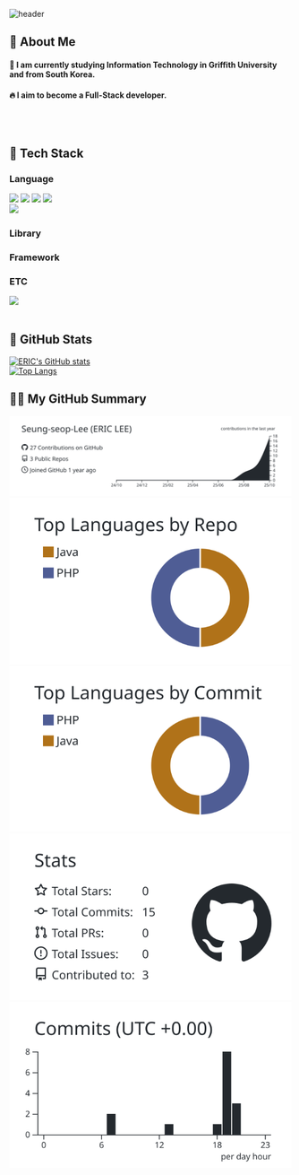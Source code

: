<div>
  
  <!--Header-->
  ![header](https://capsule-render.vercel.app/api?type=waving&color=0:6ee7b7,100:3b82f6&height=300&section=header&text=Good%20to%20see%20you%20%F0%9F%A4%97&fontColor=ffffff&fontSize=50&fontAlignY=38&desc=Welcome%20to%20my%20GitHub!%20🌿&descAlignY=55&descAlign=65)
  
</div>

<div>
  <!--Body-->
  
  ## 👀 About Me
  #### :raising_hand: I am currently studying Information Technology in Griffith University and from South Korea.<br/>
  #### :fire: I aim to become a Full-Stack developer.<br/>
  <br/>
  <br/>
  
  ## 🧱 Tech Stack
  ### Language
  <!--Python-->
  <img src="https://img.shields.io/badge/Python-3776AB?style=flat-square&logo=Python&logoColor=white"/>
  <!--JavaScript-->
  <img src="https://img.shields.io/badge/JavaScript-F7DF1E?style=flat-square&logo=JavaScript&logoColor=white"/>
  <!--HTML5-->
  <img src="https://img.shields.io/badge/HTML5-E34F26?style=flat-square&logo=HTML5&logoColor=white"/>
  <!--CSS-->
  <img src="https://img.shields.io/badge/CSS3-1572B6?style=flat-square&logo=CSS3&logoColor=white"/>
  <br/>
  <!--PHP-->
  <img src="https://img.shields.io/badge/PHP-777BB4?style=for-the-badge&logo=php&logoColor=white">

  
  ### Library

  
  ### Framework
 
  
  ### ETC
  <!--MySQL-->
  <img src="https://img.shields.io/badge/MySQL-4479A1?style=flat-square&logo=MySQL&logoColor=white"/>
  <br/>
  <br/>
  
## 🤔 GitHub Stats  
[![ERIC's GitHub stats](https://github-readme-stats.vercel.app/api?username=Seung-seop-Lee&show_icons=true&bg_color=ffffff&title_color=000000&text_color=000000&icon_color=000000&border_color=cccccc&count_private=true)](https://github.com/anuraghazra/github-readme-stats)  
[![Top Langs](https://github-readme-stats.vercel.app/api/top-langs/?username=Seung-seop-Lee&layout=compact&bg_color=ffffff&title_color=000000&text_color=000000&icon_color=000000&border_color=cccccc&cache_seconds=1800)](https://github.com/anuraghazra/github-readme-stats)


  ## 🧑‍💻 My GitHub Summary

![](https://raw.githubusercontent.com/Seung-seop-Lee/Seung-seop-Lee/main/profile-summary-card-output/graywhite/0-profile-details.svg)
![](https://raw.githubusercontent.com/Seung-seop-Lee/Seung-seop-Lee/main/profile-summary-card-output/graywhite/1-repos-per-language.svg)
![](https://raw.githubusercontent.com/Seung-seop-Lee/Seung-seop-Lee/main/profile-summary-card-output/graywhite/2-most-commit-language.svg)
![](https://raw.githubusercontent.com/Seung-seop-Lee/Seung-seop-Lee/main/profile-summary-card-output/graywhite/3-stats.svg)
![](https://raw.githubusercontent.com/Seung-seop-Lee/Seung-seop-Lee/main/profile-summary-card-output/graywhite/4-productive-time.svg)



</div>

<!--
**Seung-seop-Lee/Seung-seop-Lee** is a ✨ _special_ ✨ repository because its `README.md` (this file) appears on your GitHub profile.

Here are some ideas to get you started:
- Hi there 👋
- 🔭 I’m currently working on ...
- 🌱 I’m currently learning ...
- 👯 I’m looking to collaborate on ...
- 🤔 I’m looking for help with ...
- 💬 Ask me about ...
- 📫 How to reach me: ...
- 😄 Pronouns: ...
- ⚡ Fun fact: ...
-->

